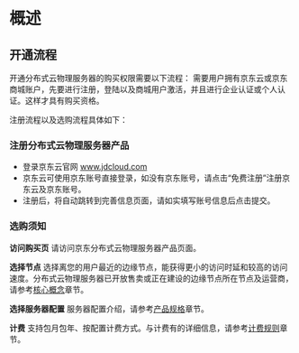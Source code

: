 # 概述

## 开通流程

开通分布式云物理服务器的购买权限需要以下流程：
需要用户拥有京东云或京东商城账户，先要进行注册，登陆以及商城用户激活，并且进行企业认证或个人认证。这样才具有购买资格。

注册流程以及选购流程具体如下：

### 注册分布式云物理服务器产品

- 登录京东云官网
www.jdcloud.com
- 京东云可使用京东账号直接登录，如没有京东账号，请点击“免费注册”注册京东云及京东账号。
- 注册后，将自动跳转到完善信息页面，请如实填写账号信息后点击提交。

### 选购须知

**访问购买页** 
请访问京东分布式云物理服务器产品页面。

**选择节点** 
选择离您的用户最近的边缘节点，能获得更小的访问时延和较高的访问速度。分布式云物理服务器已开放售卖或正在建设的边缘节点所在节点及运营商，请参考[核心概念](../Introduction/Core-Concepts.md)章节。

**选择服务器配置** 
服务器配置介绍，请参考[产品规格](../Introduction/Specifications.md)章节。

**计费** 
支持包月包年、按配置计费方式。与计费有的详细信息，请参考[计费规则](../Pricing/Billing-Rules.md)章节。
